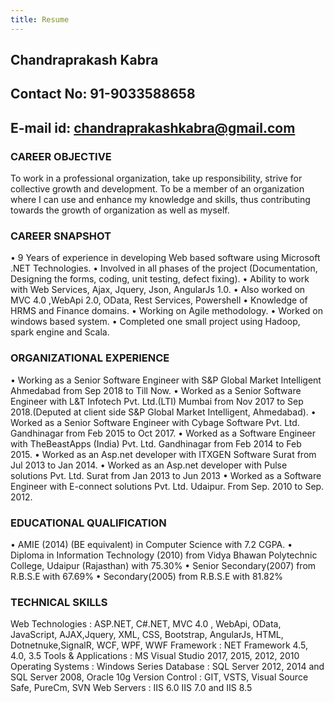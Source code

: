 ```yaml
---
title: Resume
---
```

## Chandraprakash Kabra <br/>
## Contact No: 91-9033588658<br/>
## E-mail id: chandraprakashkabra@gmail.com<br/>

### CAREER OBJECTIVE

To work in a professional organization, take up responsibility, strive for collective growth and development.
To be a member of an organization where I can use and enhance my knowledge and skills, thus contributing towards the growth of organization as well as myself.

### CAREER SNAPSHOT

•	9 Years of experience in developing Web based software using Microsoft .NET Technologies.
•	Involved in all phases of the project (Documentation, Designing the forms, coding, unit testing, defect fixing).
•	Ability to work with Web Services, Ajax, Jquery, Json, AngularJs 1.0.
•	Also worked on MVC 4.0 ,WebApi 2.0, OData, Rest Services, Powershell
•	Knowledge of HRMS and Finance domains.
•	Working on Agile methodology.
•	Worked on windows based system.
•	Completed one small project using Hadoop, spark engine and Scala.

### ORGANIZATIONAL EXPERIENCE
•	Working as a Senior Software Engineer with S&P Global Market Intelligent Ahmedabad from Sep 2018 to Till Now.
•	Worked as a Senior Software Engineer with L&T Infotech Pvt. Ltd.(LTI) Mumbai from Nov 2017 to Sep 2018.(Deputed at client side S&P    Global Market Intelligent, Ahmedabad).
•	Worked as a Senior Software Engineer with Cybage Software Pvt. Ltd. Gandhinagar from Feb 2015 to Oct 2017.
•	Worked as a Software Engineer with TheBeastApps (India) Pvt. Ltd. Gandhinagar from Feb 2014 to Feb 2015.
•	Worked as an Asp.net developer with ITXGEN Software Surat from Jul 2013 to Jan 2014.
•	Worked as an Asp.net developer with Pulse solutions Pvt. Ltd. Surat from Jan 2013 to Jun 2013
•	Worked as a Software Engineer with E-connect solutions Pvt. Ltd. Udaipur. From Sep. 2010 to Sep. 2012.

### EDUCATIONAL QUALIFICATION

•	AMIE (2014) (BE equivalent) in Computer Science with 7.2 CGPA.
•	Diploma in Information Technology (2010) from Vidya Bhawan Polytechnic College, Udaipur (Rajasthan)  with 75.30%
•	Senior Secondary(2007) from R.B.S.E with 67.69%
•	Secondary(2005) from R.B.S.E with 81.82%
### TECHNICAL SKILLS

Web Technologies        :    ASP.NET, C#.NET, MVC 4.0 , WebApi, OData, JavaScript, AJAX,Jquery, XML, CSS, Bootstrap, AngularJs, HTML,                                Dotnetnuke,SignalR, WCF, WPF, WWF
Framework               :    NET Framework 4.5, 4.0, 3.5
Tools & Applications    :    MS Visual Studio 2017, 2015, 2012, 2010
Operating Systems       :    Windows Series
Database                :    SQL Server 2012, 2014 and SQL Server 2008, Oracle 10g
Version Control         :    GIT, VSTS, Visual Source Safe, PureCm, SVN
Web Servers             :    IIS 6.0 IIS 7.0 and IIS 8.5
